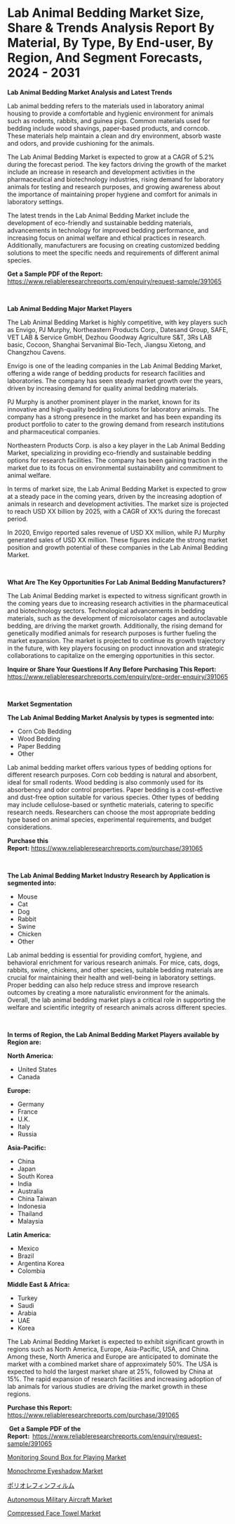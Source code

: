 <p><h1>Lab Animal Bedding Market Size, Share & Trends Analysis Report By Material, By Type, By End-user, By Region, And Segment Forecasts, 2024 - 2031</h1></p><p><strong>Lab Animal Bedding Market Analysis and Latest Trends</strong></p>
<p><p>Lab animal bedding refers to the materials used in laboratory animal housing to provide a comfortable and hygienic environment for animals such as rodents, rabbits, and guinea pigs. Common materials used for bedding include wood shavings, paper-based products, and corncob. These materials help maintain a clean and dry environment, absorb waste and odors, and provide cushioning for the animals.</p><p>The Lab Animal Bedding Market is expected to grow at a CAGR of 5.2% during the forecast period. The key factors driving the growth of the market include an increase in research and development activities in the pharmaceutical and biotechnology industries, rising demand for laboratory animals for testing and research purposes, and growing awareness about the importance of maintaining proper hygiene and comfort for animals in laboratory settings.</p><p>The latest trends in the Lab Animal Bedding Market include the development of eco-friendly and sustainable bedding materials, advancements in technology for improved bedding performance, and increasing focus on animal welfare and ethical practices in research. Additionally, manufacturers are focusing on creating customized bedding solutions to meet the specific needs and requirements of different animal species.</p></p>
<p><strong>Get a Sample PDF of the Report:&nbsp;</strong> <a href="https://www.reliableresearchreports.com/enquiry/request-sample/391065">https://www.reliableresearchreports.com/enquiry/request-sample/391065</a></p>
<p>&nbsp;</p>
<p><strong>Lab Animal Bedding Major Market Players</strong></p>
<p><p>The Lab Animal Bedding Market is highly competitive, with key players such as Envigo, PJ Murphy, Northeastern Products Corp., Datesand Group, SAFE, VET LAB & Service GmbH, Dezhou Goodway Agriculture S&T, 3Rs LAB basic, Cocoon, Shanghai Servanimal Bio-Tech, Jiangsu Xietong, and Changzhou Cavens.</p><p>Envigo is one of the leading companies in the Lab Animal Bedding Market, offering a wide range of bedding products for research facilities and laboratories. The company has seen steady market growth over the years, driven by increasing demand for quality animal bedding materials.</p><p>PJ Murphy is another prominent player in the market, known for its innovative and high-quality bedding solutions for laboratory animals. The company has a strong presence in the market and has been expanding its product portfolio to cater to the growing demand from research institutions and pharmaceutical companies.</p><p>Northeastern Products Corp. is also a key player in the Lab Animal Bedding Market, specializing in providing eco-friendly and sustainable bedding options for research facilities. The company has been gaining traction in the market due to its focus on environmental sustainability and commitment to animal welfare.</p><p>In terms of market size, the Lab Animal Bedding Market is expected to grow at a steady pace in the coming years, driven by the increasing adoption of animals in research and development activities. The market size is projected to reach USD XX billion by 2025, with a CAGR of XX% during the forecast period.</p><p>In 2020, Envigo reported sales revenue of USD XX million, while PJ Murphy generated sales of USD XX million. These figures indicate the strong market position and growth potential of these companies in the Lab Animal Bedding Market.</p></p>
<p>&nbsp;</p>
<p><strong>What Are The Key Opportunities For Lab Animal Bedding Manufacturers?</strong></p>
<p><p>The Lab Animal Bedding market is expected to witness significant growth in the coming years due to increasing research activities in the pharmaceutical and biotechnology sectors. Technological advancements in bedding materials, such as the development of microisolator cages and autoclavable bedding, are driving the market growth. Additionally, the rising demand for genetically modified animals for research purposes is further fueling the market expansion. The market is projected to continue its growth trajectory in the future, with key players focusing on product innovation and strategic collaborations to capitalize on the emerging opportunities in this sector.</p></p>
<p><strong>Inquire or Share Your Questions If Any Before Purchasing This Report:</strong> <a href="https://www.reliableresearchreports.com/enquiry/pre-order-enquiry/391065">https://www.reliableresearchreports.com/enquiry/pre-order-enquiry/391065</a></p>
<p>&nbsp;</p>
<p><strong>Market Segmentation</strong></p>
<p><strong>The Lab Animal Bedding Market Analysis by types is segmented into:</strong></p>
<p><ul><li>Corn Cob Bedding</li><li>Wood Bedding</li><li>Paper Bedding</li><li>Other</li></ul></p>
<p><p>Lab animal bedding market offers various types of bedding options for different research purposes. Corn cob bedding is natural and absorbent, ideal for small rodents. Wood bedding is also commonly used for its absorbency and odor control properties. Paper bedding is a cost-effective and dust-free option suitable for various species. Other types of bedding may include cellulose-based or synthetic materials, catering to specific research needs. Researchers can choose the most appropriate bedding type based on animal species, experimental requirements, and budget considerations.</p></p>
<p><strong>Purchase this Report:&nbsp;</strong><a href="https://www.reliableresearchreports.com/purchase/391065">https://www.reliableresearchreports.com/purchase/391065</a></p>
<p>&nbsp;</p>
<p><strong>The Lab Animal Bedding Market Industry Research by Application is segmented into:</strong></p>
<p><ul><li>Mouse</li><li>Cat</li><li>Dog</li><li>Rabbit</li><li>Swine</li><li>Chicken</li><li>Other</li></ul></p>
<p><p>Lab animal bedding is essential for providing comfort, hygiene, and behavioral enrichment for various research animals. For mice, cats, dogs, rabbits, swine, chickens, and other species, suitable bedding materials are crucial for maintaining their health and well-being in laboratory settings. Proper bedding can also help reduce stress and improve research outcomes by creating a more naturalistic environment for the animals. Overall, the lab animal bedding market plays a critical role in supporting the welfare and scientific integrity of research animals across different species.</p></p>
<p>&nbsp;</p>
<p><strong>In terms of Region, the Lab Animal Bedding Market Players available by Region are:</strong></p>
<p>
    <p> <strong> North America: </strong>
        <ul>
            <li>United States</li>
            <li>Canada</li>
        </ul>
        </p> 
    <p> <strong> Europe: </strong>
        <ul>
            <li>Germany</li>
            <li>France</li>
            <li>U.K.</li>
            <li>Italy</li>
            <li>Russia</li>
        </ul>
        </p> 
    <p> <strong> Asia-Pacific: </strong>
        <ul>
            <li>China</li>
            <li>Japan</li>
            <li>South Korea</li>
            <li>India</li>
            <li>Australia</li>
            <li>China Taiwan</li>
            <li>Indonesia</li>
            <li>Thailand</li>
            <li>Malaysia</li>
        </ul>
        </p> 
    <p> <strong> Latin America: </strong>
        <ul>
            <li>Mexico</li>
            <li>Brazil</li>
            <li>Argentina Korea</li>
            <li>Colombia</li>
        </ul>
        </p> 
    <p> <strong> Middle East & Africa: </strong>
        <ul>
            <li>Turkey</li>
            <li>Saudi</li>
            <li>Arabia</li>
            <li>UAE</li>
            <li>Korea</li>
        </ul>
    </p>
    </p>
<p><p>The Lab Animal Bedding Market is expected to exhibit significant growth in regions such as North America, Europe, Asia-Pacific, USA, and China. Among these, North America and Europe are anticipated to dominate the market with a combined market share of approximately 50%. The USA is expected to hold the largest market share at 25%, followed by China at 15%. The rapid expansion of research facilities and increasing adoption of lab animals for various studies are driving the market growth in these regions.</p></p>
<p><strong>Purchase this Report: </strong><a href="https://www.reliableresearchreports.com/purchase/391065">https://www.reliableresearchreports.com/purchase/391065</a></p>
<p>&nbsp;<strong>Get a Sample PDF of the Report:&nbsp;&nbsp;</strong><a href="https://www.reliableresearchreports.com/enquiry/request-sample/391065">https://www.reliableresearchreports.com/enquiry/request-sample/391065</a></p>
<p><strong></strong></p>
<p><p><a href="https://crocus-run-b5a.notion.site/Monitoring-Sound-Box-for-Playing-Market-Size-Furnishes-Valuable-Information-Encompassing-Market-Shar-a9db696ac2f7457c9739b5ee7dff8d59">Monitoring Sound Box for Playing Market</a></p><p><a href="https://view.publitas.com/reportprime-1/global-monochrome-eyeshadow-market-by-types-applications-and-major-players-with-regional-growth-rate-analysis-and-development-situation-from-2024-to-2031/">Monochrome Eyeshadow Market</a></p><p><a href="https://medium.com/@edisonlang50/%E3%83%9D%E3%83%AA%E3%82%AA%E3%83%AC%E3%83%95%E3%82%A3%E3%83%B3%E3%83%95%E3%82%A3%E3%83%AB%E3%83%A0%E5%B8%82%E5%A0%B4-%E5%B8%82%E5%A0%B4cagr-%E5%B8%82%E5%A0%B4%E3%83%88%E3%83%AC%E3%83%B3%E3%83%89-%E6%88%90%E9%95%B7%E6%88%A6%E7%95%A5%E3%81%AB%E9%96%A2%E3%81%99%E3%82%8B%E6%B4%9E%E5%AF%9F-9e6f66a03ae6">ポリオレフィンフィルム</a></p><p><a href="https://gratis-rainforest-2ca.notion.site/Autonomous-Military-Aircraft-Market-Provides-a-Comprehensive-Analysis-Including-a-Macro-Overview-of--c488f03bef324e3db97caa6620d4e776">Autonomous Military Aircraft Market</a></p><p><a href="https://view.publitas.com/reportprime-1/compressed-face-towel-market-size-focuses-on-market-dynamics-in-depth-analysis-and-future-projections-of-its-market-forecasted-for-period-from-2024-to-2031/">Compressed Face Towel Market</a></p></p>